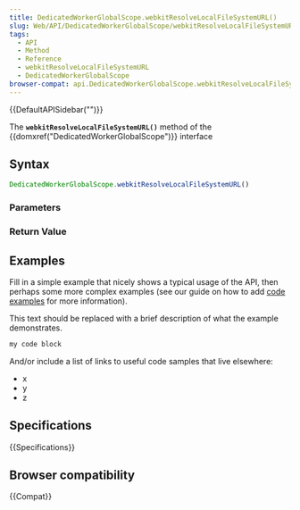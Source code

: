 ```yaml
---
title: DedicatedWorkerGlobalScope.webkitResolveLocalFileSystemURL()
slug: Web/API/DedicatedWorkerGlobalScope/webkitResolveLocalFileSystemURL
tags:
  - API
  - Method
  - Reference
  - webkitResolveLocalFileSystemURL
  - DedicatedWorkerGlobalScope
browser-compat: api.DedicatedWorkerGlobalScope.webkitResolveLocalFileSystemURL
---
```

{{DefaultAPISidebar("")}}

The **`webkitResolveLocalFileSystemURL()`** method of the {{domxref("DedicatedWorkerGlobalScope")}} interface 

## Syntax

```js
DedicatedWorkerGlobalScope.webkitResolveLocalFileSystemURL()
```

### Parameters



### Return Value



## Examples

Fill in a simple example that nicely shows a typical usage of the API, then perhaps some more complex examples (see our guide on how to add [code examples](/en-US/docs/MDN/Contribute/Structures/Code_examples) for more information).

This text should be replaced with a brief description of what the example demonstrates.

```js
my code block
```

And/or include a list of links to useful code samples that live elsewhere:

*   x
*   y
*   z

## Specifications

{{Specifications}}

## Browser compatibility

{{Compat}}

